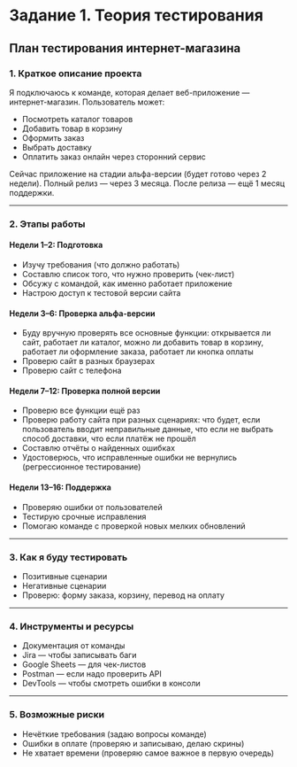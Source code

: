 # Задание 1. Теория тестирования

## План тестирования интернет-магазина

### 1. Краткое описание проекта

Я подключаюсь к команде, которая делает веб-приложение — интернет-магазин. Пользователь может:

- Посмотреть каталог товаров
- Добавить товар в корзину
- Оформить заказ
- Выбрать доставку
- Оплатить заказ онлайн через сторонний сервис

Сейчас приложение на стадии альфа-версии (будет готово через 2 недели). Полный релиз — через 3 месяца. После релиза — ещё 1 месяц поддержки.

---

### 2. Этапы работы

#### Недели 1–2: Подготовка

- Изучу требования (что должно работать)
- Составлю список того, что нужно проверить (чек-лист)
- Обсужу с командой, как именно работает приложение
- Настрою доступ к тестовой версии сайта

#### Недели 3–6: Проверка альфа-версии

- Буду вручную проверять все основные функции: открывается ли сайт, работает ли каталог, можно ли добавить товар в корзину, работает ли оформление заказа, работает ли кнопка оплаты
- Проверю сайт в разных браузерах
- Проверю сайт с телефона

#### Недели 7–12: Проверка полной версии

- Проверю все функции ещё раз
- Проверю работу сайта при разных сценариях: что будет, если пользователь вводит неправильные данные, что если не выбрать способ доставки, что если платёж не прошёл
- Составлю отчёты о найденных ошибках
- Удостоверюсь, что исправленные ошибки не вернулись (регрессионное тестирование)

#### Недели 13–16: Поддержка

- Проверяю ошибки от пользователей
- Тестирую срочные исправления
- Помогаю команде с проверкой новых мелких обновлений

---

### 3. Как я буду тестировать

- Позитивные сценарии
- Негативные сценарии
- Проверю: форму заказа, корзину, перевод на оплату

---

### 4. Инструменты и ресурсы

- Документация от команды
- Jira — чтобы записывать баги
- Google Sheets — для чек-листов
- Postman — если надо проверить API
- DevTools — чтобы смотреть ошибки в консоли

---

### 5. Возможные риски

- Нечёткие требования (задаю вопросы команде)
- Ошибки в оплате (проверяю и записываю, делаю скрины)
- Не хватает времени (проверяю самое важное в первую очередь)
